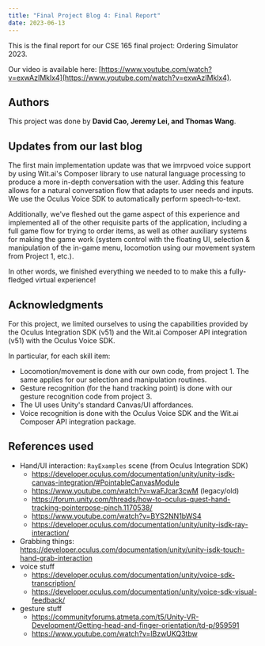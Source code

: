 ```yaml
---
title: "Final Project Blog 4: Final Report"
date: 2023-06-13
---
```


This is the final report for our CSE 165 final project: Ordering Simulator 2023.

Our video is available here: [https://www.youtube.com/watch?v=exwAzIMklx4](https://www.youtube.com/watch?v=exwAzIMklx4).

## Authors

This project was done by **David Cao, Jeremy Lei, and Thomas Wang**.

## Updates from our last blog

The first main implementation update was that we imrpvoed voice support by using Wit.ai's Composer library to use natural language processing to produce a more in-depth conversation with the user. Adding this feature allows for a natural conversation flow that adapts to user needs and inputs. We use the Oculus Voice SDK to automatically perform speech-to-text.

Additionally, we've fleshed out the game aspect of this experience and implemented all of the other requisite parts of the application, including a full game flow for trying to order items, as well as other auxiliary systems for making the game work (system control with the floating UI, selection & manipulation of the in-game menu, locomotion using our movement system from Project 1, etc.).

In other words, we finished everything we needed to to make this a fully-fledged virtual experience!

## Acknowledgments

For this project, we limited ourselves to using the capabilities provided by the Oculus Integration SDK (v51) and the Wit.ai Composer API integration (v51) with the Oculus Voice SDK.

In particular, for each skill item:

- Locomotion/movement is done with our own code, from project 1. The same applies for our selection and manipulation routines.
- Gesture recognition (for the hand tracking point) is done with our gesture recognition code from project 3.
- The UI uses Unity's standard Canvas/UI affordances.
- Voice recognition is done with the Oculus Voice SDK and the Wit.ai Composer API integration package.

## References used

- Hand/UI interaction: `RayExamples` scene (from Oculus Integration SDK)
  - https://developer.oculus.com/documentation/unity/unity-isdk-canvas-integration/#PointableCanvasModule
  - https://www.youtube.com/watch?v=waFJcar3cwM (legacy/old)
  - https://forum.unity.com/threads/how-to-oculus-quest-hand-tracking-pointerpose-pinch.1170538/
  - https://www.youtube.com/watch?v=BYS2NN1bWS4
  - https://developer.oculus.com/documentation/unity/unity-isdk-ray-interaction/
- Grabbing things: https://developer.oculus.com/documentation/unity/unity-isdk-touch-hand-grab-interaction
- voice stuff
  - https://developer.oculus.com/documentation/unity/voice-sdk-transcription/
  - https://developer.oculus.com/documentation/unity/voice-sdk-visual-feedback/
- gesture stuff
  - https://communityforums.atmeta.com/t5/Unity-VR-Development/Getting-head-and-finger-orientation/td-p/959591
  - https://www.youtube.com/watch?v=lBzwUKQ3tbw
